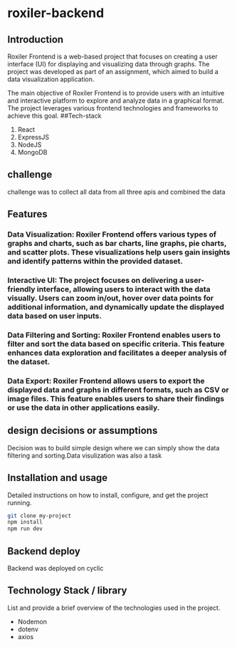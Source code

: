 # roxiler-backend

## Introduction

Roxiler Frontend is a web-based project that focuses on creating a user interface (UI) for displaying and visualizing data through graphs. The project was developed as part of an assignment, which aimed to build a data visualization application.

The main objective of Roxiler Frontend is to provide users with an intuitive and interactive platform to explore and analyze data in a graphical format. The project leverages various frontend technologies and frameworks to achieve this goal.
##Tech-stack

1. React
2. ExpressJS
3. NodeJS
4. MongoDB

## challenge

challenge was to collect all data from all three apis and combined the data

## Features

### Data Visualization: Roxiler Frontend offers various types of graphs and charts, such as bar charts, line graphs, pie charts, and scatter plots. These visualizations help users gain insights and identify patterns within the provided dataset.

### Interactive UI: The project focuses on delivering a user-friendly interface, allowing users to interact with the data visually. Users can zoom in/out, hover over data points for additional information, and dynamically update the displayed data based on user inputs.

### Data Filtering and Sorting: Roxiler Frontend enables users to filter and sort the data based on specific criteria. This feature enhances data exploration and facilitates a deeper analysis of the dataset.

### Data Export: Roxiler Frontend allows users to export the displayed data and graphs in different formats, such as CSV or image files. This feature enables users to share their findings or use the data in other applications easily.

## design decisions or assumptions

Decision was to build simple design where we can simply show the data filtering and sorting.Data visulization was also a task

## Installation and usage

Detailed instructions on how to install, configure, and get the project running.

```bash
git clone my-project
npm install
npm run dev
```

## Backend deploy

Backend was deployed on cyclic

## Technology Stack / library

List and provide a brief overview of the technologies used in the project.

- Nodemon
- dotenv
- axios
